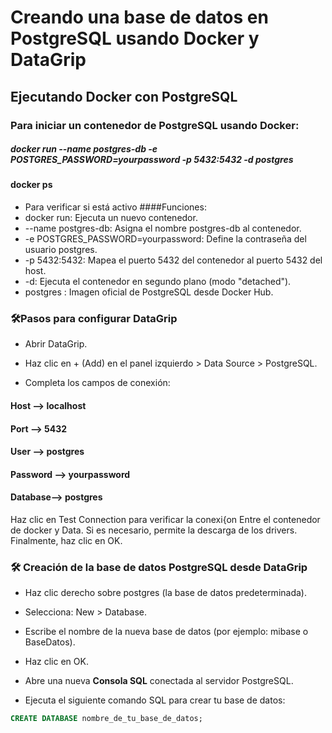 # Creando una base de datos en PostgreSQL usando Docker y DataGrip
## Ejecutando Docker con PostgreSQL

### Para iniciar un contenedor de PostgreSQL usando Docker:
##### docker run --name postgres-db -e POSTGRES_PASSWORD=yourpassword -p 5432:5432 -d postgres
#### docker ps
- Para verificar si está activo
####Funciones:                  
- docker run: Ejecuta un nuevo contenedor.
- --name postgres-db: Asigna el nombre postgres-db al contenedor.
- -e POSTGRES_PASSWORD=yourpassword: Define la contraseña del usuario postgres.
- -p 5432:5432: Mapea el puerto 5432 del contenedor al puerto 5432 del host.
- -d: Ejecuta el contenedor en segundo plano (modo "detached").
- postgres :	Imagen oficial de PostgreSQL desde Docker Hub.

### 🛠️Pasos para configurar DataGrip
- Abrir DataGrip.

- Haz clic en + (Add) en el panel izquierdo > Data Source > PostgreSQL.

- Completa los campos de conexión:

#### Host	--> localhost
#### Port	--> 5432
#### User	--> postgres
#### Password --> 	yourpassword
#### Database--> postgres

Haz clic en Test Connection  para verificar la conexi{on Entre el contenedor de docker y Data.
Si es necesario, permite la descarga de los drivers.
Finalmente, haz clic en OK.

### 🛠️ Creación de la base de datos PostgreSQL desde DataGrip

- Haz clic derecho sobre postgres (la base de datos predeterminada).

- Selecciona: New > Database.

- Escribe el nombre de la nueva base de datos (por ejemplo: mibase o BaseDatos).

- Haz clic en OK.
- Abre una nueva **Consola SQL** conectada al servidor PostgreSQL.
- Ejecuta el siguiente comando SQL para crear tu base de datos:

```sql
CREATE DATABASE nombre_de_tu_base_de_datos;
